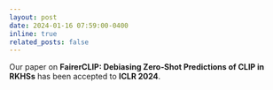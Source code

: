 ```yaml
---
layout: post
date: 2024-01-16 07:59:00-0400
inline: true
related_posts: false
---
```


Our paper on **FairerCLIP: Debiasing Zero‑Shot Predictions of CLIP in RKHSs** has been accepted to **ICLR 2024**.
